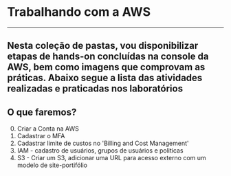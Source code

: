 # Trabalhando com a AWS
----
Nesta coleção de pastas, vou disponibilizar etapas de hands-on concluídas na console da AWS, bem como imagens que comprovam as práticas.
Abaixo segue a lista das atividades realizadas e praticadas nos laboratórios
--- 
## O que faremos?

0) Criar a Conta na AWS
1) Cadastrar o MFA
2) Cadastrar limite de custos no 'Billing and Cost Management' 
3) IAM - cadastro de usuários, grupos de usuários e politicas
4) S3 - Criar um S3, adicionar uma URL para acesso externo com um modelo de site-portifólio

